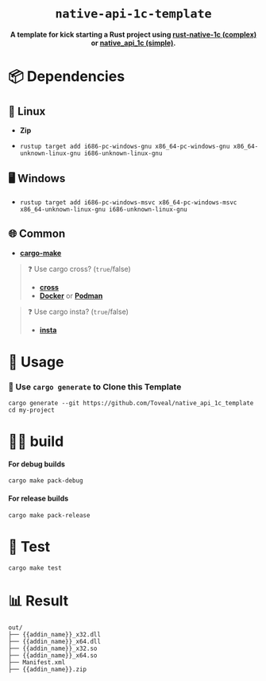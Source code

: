 <div align="center">

  <h1><code>native-api-1c-template</code></h1>

  <strong>A template for kick starting a Rust project using <a href="https://github.com/tuplecats/rust-native-1c">rust-native-1c (complex)</a> or <a href="https://github.com/Sebekerga/native_api_1c">native_api_1c (simple)</a>.</strong>
</div>

# 📦 Dependencies
## 🐧 Linux
- **Zip**
- <pre><code>rustup target add i686-pc-windows-gnu x86_64-pc-windows-gnu x86_64-unknown-linux-gnu i686-unknown-linux-gnu</code></pre>

## 🖥️ Windows
- <pre><code>rustup target add i686-pc-windows-msvc x86_64-pc-windows-msvc x86_64-unknown-linux-gnu i686-unknown-linux-gnu</code></pre>

## 🌐 Common
- **<a href="https://github.com/sagiegurari/cargo-make">cargo-make</a>**
> ❓ Use cargo cross? (`true`/false)
> - **[cross](https://github.com/cross-rs/cross)**
> - **[Docker](https://www.docker.com/)** or **[Podman](https://podman.io/)**

> ❓ Use cargo insta? (`true`/false)
> - **[insta](https://github.com/mitsuhiko/insta)**

# 🚴 Usage
### 🐑 Use `cargo generate` to Clone this Template
```
cargo generate --git https://github.com/Toveal/native_api_1c_template
cd my-project
```
#  🧙‍♂️ build
#### For debug builds
```
cargo make pack-debug
```
#### For release builds
```
cargo make pack-release
```

# 🧪 Test
```
cargo make test
```

# 📊 Result
```text
out/
├── {{addin_name}}_x32.dll
├── {{addin_name}}_x64.dll
├── {{addin_name}}_x32.so
├── {{addin_name}}_x64.so
├── Manifest.xml
├── {{addin_name}}.zip
```